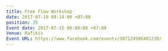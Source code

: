 ```yaml
---
title: Free Flow Workshop
date: 2017-07-10 08:14:00 +07:00
position: 35
Event date: 2017-07-15 00:00:00 +07:00
Venue: Rafikis
Event URL: https://www.facebook.com/events/307124986401230/
---
```


